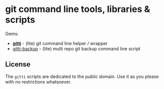 # git command line tools, libraries & scripts

Gems:

- [**gitti**](gitti)  - (lite) git command line helper / wrapper
- [gitti-backup](gitti-backup) - (lite) multi repo git backup command line script


## License

The `gitti` scripts are dedicated to the public domain.
Use it as you please with no restrictions whatsoever.

